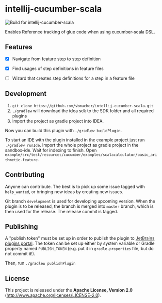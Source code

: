 # intellij-cucumber-scala

![Build for intellij-cucumber-scala](https://github.com/vbmacher/intellij-cucumber-scala/workflows/Build%20for%20intellij-cucumber-scala/badge.svg)

Enables Reference tracking of glue code when using cucumber-scala DSL.

## Features

- [x] Navigate from feature step to step definition
- [x] Find usages of step definitions in feature files
- [ ] Wizard that creates step definitions for a step in a feature file


## Development

1. `git clone https://github.com/vbmacher/intellij-cucumber-scala.git`
2. `./gradlew` will download the idea sdk to the SDK folder and all required plugins
3. Import the project as gradle project into IDEA.

Now you can build this plugin with `./gradlew buildPlugin`.

To start an IDE with the plugin installed in the example project just run `./gradlew runIde`. Import the whole project as gradle project in the sandbox-ide. Wait for indexing to finish. Open `example/src/test/resources/cucumber/examples/scalacalculator/basic_arithmetic.feature`.

## Contributing

Anyone can contribute. The best is to pick up some issue tagged with `help_wanted`, or bringing new ideas by creating new issues.

Git branch `development` is used for developing upcoming version. When the plugin is to be released, the
branch is merged into `master` branch, which is then used for the release. The release commit is tagged.
 
## Publishing

A "publish token" must be set up in order to publish the plugin to [JetBrains plugins portal](https://plugins.jetbrains.com/plugin/7460-cucumber-for-scala). The token can be set up either by system variable or Gradle property named `PUBLISH_TOKEN` (e.g. put it in `gradle.properties` file, but do not commit it!).

Then, run `./gradlew publishPlugin`

## License

This project is released under the __Apache License, Version 2.0__ (http://www.apache.org/licenses/LICENSE-2.0).
